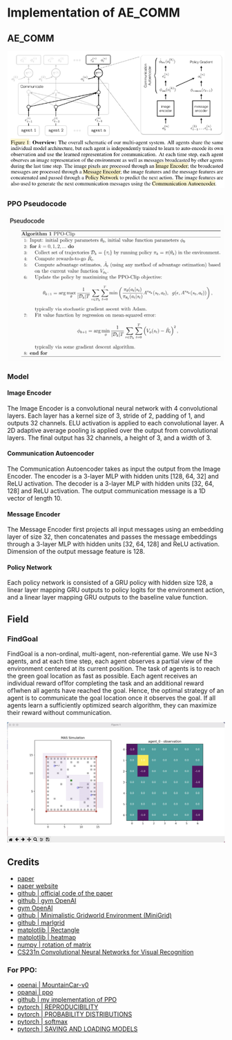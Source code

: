 # Implementation of AE_COMM

## AE_COMM

![](static/overview.png)

### PPO Pseudocode

![](static/ppo_pseudocode.png)

### Model

#### Image Encoder 

The Image Encoder is a convolutional neural network with 4 convolutional layers.
Each layer has a kernel size of 3, stride of 2, padding of 1, and outputs 32 channels. ELU activation
is applied to each convolutional layer. A 2D adaptive average pooling is applied over the output from
convolutional layers. The final output has 32 channels, a height of 3, and a width of 3.

#### Communication Autoencoder 

The Communication Autoencoder takes as input the output from
the Image Encoder. The encoder is a 3-layer MLP with hidden units [128, 64, 32] and ReLU
activation. The decoder is a 3-layer MLP with hidden units [32, 64, 128] and ReLU activation. The
output communication message is a 1D vector of length 10.

#### Message Encoder 

The Message Encoder first projects all input messages using an embedding
layer of size 32, then concatenates and passes the message embeddings through a 3-layer MLP with
hidden units [32, 64, 128] and ReLU activation. Dimension of the output message feature is 128.

#### Policy Network 

Each policy network is consisted of a GRU policy with hidden size 128, a linear
layer mapping GRU outputs to policy logits for the environment action, and a linear layer mapping
GRU outputs to the baseline value function.

## Field 

### FindGoal
FindGoal is a non-ordinal, multi-agent, non-referential game. 
We use N=3 agents, and at each time step, each agent observes a partial view of the environment centered at its current position. 
The task of agents is to reach the green goal location as fast as possible. 
Each agent receives an individual reward of1for completing the task and an additional reward of1when all agents have reached the goal. 
Hence, the optimal strategy of an agent is to communicate the goal location once it observes the goal. 
If all agents learn a sufficiently optimized search algorithm, they can maximize their reward without communication.

![](static/field.png)

## Credits 

- [paper](https://arxiv.org/pdf/2110.15349.pdf)
- [paper website](https://toruowo.github.io/marl-ae-comm/)
- [github | official code of the paper](https://github.com/ToruOwO/marl-ae-comm)
- [github | gym OpenAI](https://github.com/Arseni1919/Learning_Gym_OpenAI#the-environment)
- [gym OpenAI](https://gym.openai.com/envs/#classic_control)
- [github | Minimalistic Gridworld Environment (MiniGrid)](https://github.com/maximecb/gym-minigrid)
- [github | marlgrid](https://github.com/kandouss/marlgrid)
- [matplotlib | Rectangle](https://matplotlib.org/3.5.1/api/_as_gen/matplotlib.patches.Rectangle.html#matplotlib.patches.Rectangle)
- [matplotlib | heatmap](https://matplotlib.org/stable/gallery/images_contours_and_fields/image_annotated_heatmap.html)
- [numpy | rotation of matrix](https://numpy.org/doc/stable/reference/generated/numpy.rot90.html)
- [CS231n Convolutional Neural Networks for Visual Recognition](https://cs231n.github.io/)

### For PPO:

- [openai | MountainCar-v0](https://github.com/openai/gym/wiki/MountainCar-v0)
- [opanai | ppo](https://spinningup.openai.com/en/latest/algorithms/ppo.html)
- [github | my implementation of PPO](https://github.com/Arseni1919/PPO_implementation_variant_2)
- [pytorch | REPRODUCIBILITY](https://pytorch.org/docs/stable/notes/randomness.html)
- [pytorch | PROBABILITY DISTRIBUTIONS](https://pytorch.org/docs/stable/distributions.html#)
- [pytorch | softmax](https://pytorch.org/docs/stable/generated/torch.nn.Softmax.html)
- [pytorch | SAVING AND LOADING MODELS](https://pytorch.org/tutorials/beginner/saving_loading_models.html)
